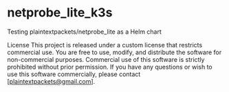 # netprobe_lite_k3s

Testing plaintextpackets/netprobe_lite as a Helm chart

License
This project is released under a custom license that restricts commercial use. You are free to use, modify, and distribute the software for non-commercial purposes. Commercial use of this software is strictly prohibited without prior permission. If you have any questions or wish to use this software commercially, please contact [plaintextpackets@gmail.com].
